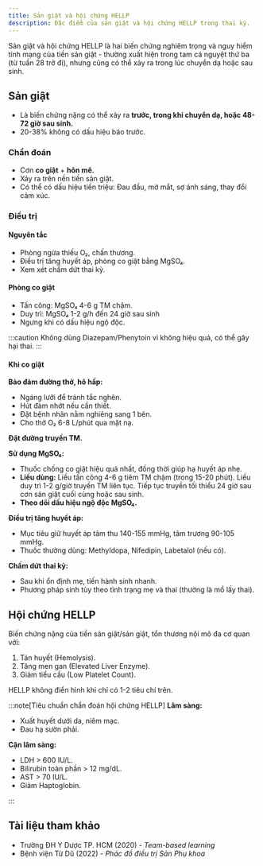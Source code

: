 ```yaml
---
title: Sản giật và hội chứng HELLP
description: Đặc điểm của sản giật và hội chứng HELLP trong thai kỳ.
---
```


Sản giật và hội chứng HELLP là hai biến chứng nghiêm trọng và nguy hiểm tính mạng của tiền sản giật - thường xuất hiện trong tam cá nguyệt thứ ba (từ tuần 28 trở đi), nhưng cũng có thể xảy ra trong lúc chuyển dạ hoặc sau sinh.

## Sản giật

- Là biến chứng nặng có thể xảy ra **trước, trong khi chuyển dạ, hoặc 48-72 giờ sau sinh.**
- 20-38% không có dấu hiệu báo trước.

### Chẩn đoán

- Cơn **co giật** + **hôn mê.**
- Xảy ra trên nền tiền sản giật.
- Có thể có dấu hiệu tiền triệu: Đau đầu, mờ mắt, sợ ánh sáng, thay đổi cảm xúc.

### Điều trị

#### Nguyên tắc

- Phòng ngừa thiếu O₂, chấn thương.
- Điều trị tăng huyết áp, phòng co giật bằng MgSO₄.
- Xem xét chấm dứt thai kỳ.

#### Phòng co giật

- Tấn công: MgSO₄ 4-6 g TM chậm.
- Duy trì: MgSO₄ 1-2 g/h đến 24 giờ sau sinh
- Ngưng khi có dấu hiệu ngộ độc.

:::caution
Không dùng Diazepam/Phenytoin vì không hiệu quả, có thể gây hại thai.
:::

#### Khi co giật

**Bảo đảm đường thở, hô hấp:**

- Ngáng lưỡi để tránh tắc nghẽn.
- Hút đàm nhớt nếu cần thiết.
- Đặt bệnh nhân nằm nghiêng sang 1 bên.
- Cho thở O₂ 6-8 L/phút qua mặt nạ.

**Đặt đường truyền TM.**

**Sử dụng MgSO₄:**

- Thuốc chống co giật hiệu quả nhất, đồng thời giúp hạ huyết áp nhẹ.
- **Liều dùng:** Liều tấn công 4-6 g tiêm TM chậm (trong 15-20 phút). Liều duy trì 1-2 g/giờ truyền TM liên tục. Tiếp tục truyền tối thiểu 24 giờ sau cơn sản giật cuối cùng hoặc sau sinh.
- **Theo dõi dấu hiệu ngộ độc MgSO₄.**

**Điều trị tăng huyết áp:**

- Mục tiêu giữ huyết áp tâm thu 140-155 mmHg, tâm trương 90-105 mmHg.
- Thuốc thường dùng: Methyldopa, Nifedipin, Labetalol (nếu có).

**Chấm dứt thai kỳ:**

- Sau khi ổn định mẹ, tiến hành sinh nhanh.
- Phương pháp sinh tùy theo tình trạng mẹ và thai (thường là mổ lấy thai).

## Hội chứng HELLP

Biến chứng nặng của tiền sản giật/sản giật, tổn thương nội mô đa cơ quan với:

1. Tán huyết (Hemolysis).
2. Tăng men gan (Elevated Liver Enzyme).
3. Giảm tiểu cầu (Low Platelet Count).

HELLP không điển hình khi chỉ có 1-2 tiêu chí trên.

:::note[Tiêu chuẩn chẩn đoán hội chứng HELLP]
**Lâm sàng:**

- Xuất huyết dưới da, niêm mạc.
- Đau hạ sườn phải.

**Cận lâm sàng:**

- LDH > 600 IU/L.
- Bilirubin toàn phần > 12 mg/dL.
- AST > 70 IU/L.
- Giảm Haptoglobin.

:::

## Tài liệu tham khảo

- Trường ĐH Y Dược TP. HCM (2020) - _Team-based learning_
- Bệnh viện Từ Dũ (2022) - _Phác đồ điều trị Sản Phụ khoa_
